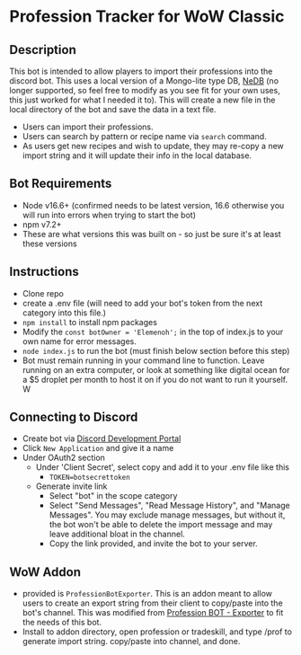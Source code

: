 # Profession Tracker for WoW Classic

## Description
This bot is intended to allow players to import their professions into the discord bot. This uses a local version of a Mongo-lite type DB, [NeDB](https://github.com/louischatriot/nedb) (no longer supported, so feel free to modify as you see fit for your own uses, this just worked for what I needed it to). This will create a new file in the local directory of the bot and save the data in a text file. 

- Users can import their professions.
- Users can search by pattern or recipe name via `search` command. 
- As users get new recipes and wish to update, they may re-copy a new import string and it will update their info in the local database.

## Bot Requirements
- Node v16.6+ (confirmed needs to be latest version, 16.6 otherwise you will run into errors when trying to start the bot)
- npm v7.2+ 
- These are what versions this was built on - so just be sure it's at least these versions

## Instructions
- Clone repo
- create a .env file (will need to add your bot's token from the next category into this file.)
- `npm install` to install npm packages
- Modify the `const botOwner = 'Elemenoh';` in the top of index.js to your own name for error messages. 
- `node index.js` to run the bot (must finish below section before this step)
- Bot must remain running in your command line to function. Leave running on an extra computer, or look at something like digital ocean for a $5 droplet per month to host it on if you do not want to run it yourself. W

## Connecting to Discord
- Create bot via [Discord Development Portal](https://discord.com/developers/applications)
- Click `New Application` and give it a name
- Under OAuth2 section
  - Under 'Client Secret', select copy and add it to your .env file like this
    - `TOKEN=botsecrettoken`
  - Generate invite link
    - Select "bot" in the scope category
    - Select "Send Messages", "Read Message History", and "Manage Messages". You may exclude manage messages, but without it, the bot won't be able to delete the import message and may leave additional bloat in the channel. 
    - Copy the link provided, and invite the bot to your server. 

## WoW Addon
- provided is `ProfessionBotExporter`. This is an addon meant to allow users to create an export string from their client to copy/paste into the bot's channel. This was modified from [Profession BOT - Exporter](https://www.curseforge.com/wow/addons/profession-bot-exporter) to fit the needs of this bot. 
- Install to addon directory, open profession or tradeskill, and type /prof to generate import string. copy/paste into channel, and done. 

